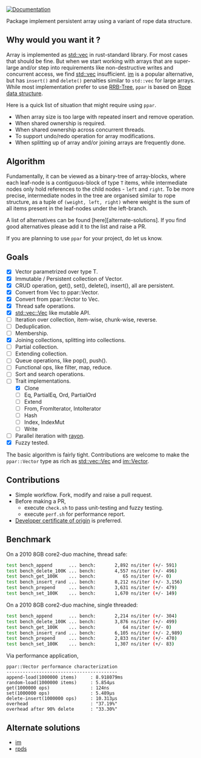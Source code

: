 [![Documentation](https://docs.rs/ppar/badge.svg?style=flat-square)](https://docs.rs/ppar)

Package implement persistent array using a variant of rope data structure.

Why would you want it ?
-----------------------

Array is implemented as [std::vec][std_vec] in rust-standard library.
For most cases that should be fine. But when we start working with arrays
that are super-large and/or step into requirements like  non-destructive
writes and concurrent access, we find [std::vec][std_vec] insufficient.
[im][im] is a popular alternative, but has `insert()` and `delete()`
penalties similar to `std::vec` for large arrays. While most implementation
prefer to use [RRB-Tree][rrb], `ppar` is based on [Rope data structure][rope].

Here is a quick list of situation that might require using `ppar`.

* When array size is too large with repeated insert and remove operation.
* When shared ownership is required.
* When shared ownership across concurrent threads.
* To support undo/redo operation for array modifications.
* When splitting up of array and/or joining arrays are frequently done.

Algorithm
---------

Fundamentally, it can be viewed as a binary-tree of array-blocks, where
each leaf-node is a contiguous-block of type `T` items, while intermediate
nodes only hold references to the child nodes - `left` and `right`.
To be more precise, intermediate nodes in the tree are organised similar
to rope structure, as a tuple of `(weight, left, right)` where weight is
the sum of all items present in the leaf-nodes under the left-branch.

A list of alternatives can be found [here][alternate-solutions]. If you
find good alternatives please add it to the list and raise a PR.

If you are planning to use `ppar` for your project, do let us know.

Goals
-----

- [x] Vector parametrized over type T.
- [x] Immutable / Persistent collection of Vector<T>.
- [x] CRUD operation, get(), set(), delete(), insert(), all are persistent.
- [x] Convert from Vec<T> to ppar::Vector<T>.
- [x] Convert from ppar::Vector<T> to Vec<T>.
- [x] Thread safe operations.
- [x] [std::vec::Vec][std_vector] like mutable API.
- [ ] Iteration over collection, item-wise, chunk-wise, reverse.
- [ ] Deduplication.
- [ ] Membership.
- [x] Joining collections, splitting into collections.
- [ ] Partial collection.
- [ ] Extending collection.
- [ ] Queue operations, like pop(), push().
- [ ] Functional ops, like filter, map, reduce.
- [ ] Sort and search operations.
- [ ] Trait implementations.
  - [x] Clone
  - [ ] Eq, PartialEq, Ord, PartialOrd
  - [ ] Extend
  - [ ] From, FromIterator, IntoIterator
  - [ ] Hash
  - [ ] Index, IndexMut
  - [ ] Write
- [ ] Parallel iteration with [rayon][rayon].
- [x] Fuzzy tested.

The basic algorithm is fairly tight. Contributions are welcome to make the
`ppar::Vector` type as rich as [std::vec::Vec][std_vector] and
[im::Vector][im_vector].

Contributions
-------------

* Simple workflow. Fork, modify and raise a pull request.
* Before making a PR,
  * execute `check.sh` to pass unit-testing and fuzzy testing.
  * execute `perf.sh` for performance report.
* [Developer certificate of origin][dco] is preferred.

Benchmark
---------

On a 2010 8GB core2-duo machine, thread safe:

```bash
test bench_append      ... bench:       2,892 ns/iter (+/- 591)
test bench_delete_100K ... bench:       4,557 ns/iter (+/- 496)
test bench_get_100K    ... bench:          65 ns/iter (+/- 0)
test bench_insert_rand ... bench:       8,212 ns/iter (+/- 3,156)
test bench_prepend     ... bench:       3,631 ns/iter (+/- 479)
test bench_set_100K    ... bench:       1,670 ns/iter (+/- 149)
```


On a 2010 8GB core2-duo machine, single threaded:

```bash
test bench_append      ... bench:       2,214 ns/iter (+/- 304)
test bench_delete_100K ... bench:       3,876 ns/iter (+/- 499)
test bench_get_100K    ... bench:          64 ns/iter (+/- 0)
test bench_insert_rand ... bench:       6,105 ns/iter (+/- 2,989)
test bench_prepend     ... bench:       2,833 ns/iter (+/- 470)
test bench_set_100K    ... bench:       1,307 ns/iter (+/- 83)
```

Via performance application,

```text
ppar::Vector performance characterization
-----------------------------------------
append-load(1000000 items)     : 8.918079ms
random-load(1000000 items)     : 5.854µs
get(1000000 ops)               : 124ns
set(1000000 ops)               : 5.489µs
delete-insert(1000000 ops)     : 10.313µs
overhead                       : "37.19%"
overhead after 90% delete      : "33.30%"
```

Alternate solutions
-------------------

* [im][im]
* [rpds][rpds]

[im]: https://github.com/bodil/im-rs
[im_vector]: https://docs.rs/im/15.0.0/im/struct.Vector.html
[rope]: https://en.wikipedia.org/wiki/Rope_(data_structure)
[rpds]: https://github.com/orium/rpds
[std_vec]: https://doc.rust-lang.org/beta/std/vec/index.html
[std_vector]: https://doc.rust-lang.org/beta/std/vec/struct.Vec.html
[rrb]: https://infoscience.epfl.ch/record/213452/files/rrbvector.pdf
[rayon]: https://crates.io/crates/rayon
[quickcheck]: https://crates.io/crates/quickcheck
[dco]: https://developercertificate.org/
